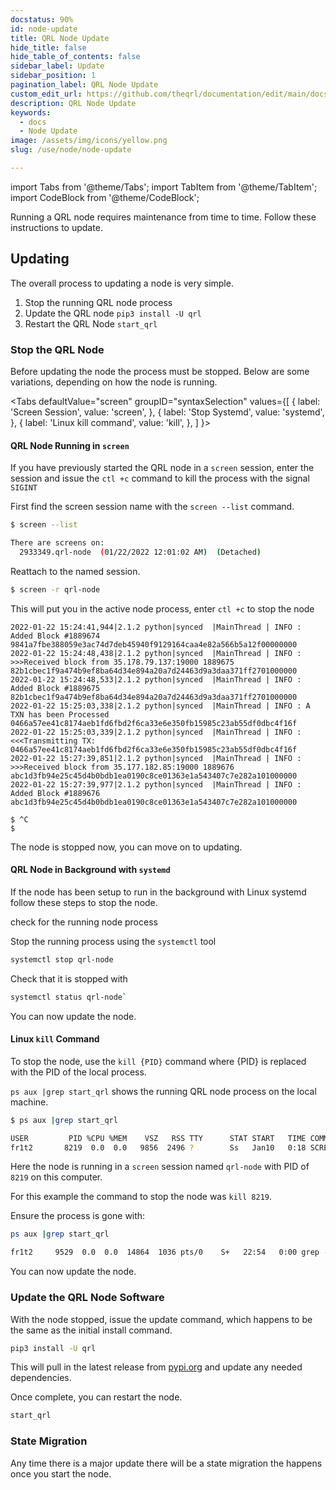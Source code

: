 ```yaml
---
docstatus: 90%
id: node-update
title: QRL Node Update
hide_title: false
hide_table_of_contents: false
sidebar_label: Update
sidebar_position: 1
pagination_label: QRL Node Update
custom_edit_url: https://github.com/theqrl/documentation/edit/main/docs/Node/node-update.md
description: QRL Node Update
keywords:
  - docs
  - Node Update
image: /assets/img/icons/yellow.png
slug: /use/node/node-update

---
```


import Tabs from '@theme/Tabs';
import TabItem from '@theme/TabItem';
import CodeBlock from '@theme/CodeBlock';


Running a QRL node requires maintenance from time to time. Follow these instructions to update.

## Updating

The overall process to updating a node is very simple.

1. Stop the running QRL node process
2. Update the QRL node `pip3 install -U qrl`
3. Restart the QRL Node `start_qrl`


### Stop the QRL Node

Before updating the node the process must be stopped. Below are some variations, depending on how the node is running.


<Tabs
  defaultValue="screen"
  groupID="syntaxSelection"
  values={[
    { label: 'Screen Session', value: 'screen', },
    { label: 'Stop Systemd', value: 'systemd', },
    { label: 'Linux kill command', value: 'kill', },
  ]
}>

<TabItem value="screen">

#### QRL Node Running in `screen`

If you have previously started the QRL node in a `screen` session, enter the session and issue the `ctl +c` command to 
kill the process with the signal `SIGINT`

First find the screen session name with the `screen --list` command.

```bash {4}
$ screen --list

There are screens on:
  2933349.qrl-node  (01/22/2022 12:01:02 AM)  (Detached) 
```

Reattach to the named session.

```bash
$ screen -r qrl-node
```
This will put you in the active node process, enter `ctl +c` to stop the node
```
2022-01-22 15:24:41,944|2.1.2 python|synced  |MainThread | INFO : Added Block #1889674 9841a7fbe388059e3ac74d7deb45940f9129164caa4e82a566b5a12f00000000
2022-01-22 15:24:48,438|2.1.2 python|synced  |MainThread | INFO : >>>Received block from 35.178.79.137:19000 1889675 82b1cbec1f9a474b9ef8ba64d34e894a20a7d24463d9a3daa371ff2701000000
2022-01-22 15:24:48,533|2.1.2 python|synced  |MainThread | INFO : Added Block #1889675 82b1cbec1f9a474b9ef8ba64d34e894a20a7d24463d9a3daa371ff2701000000
2022-01-22 15:25:03,338|2.1.2 python|synced  |MainThread | INFO : A TXN has been Processed 0466a57ee41c8174aeb1fd6fbd2f6ca33e6e350fb15985c23ab55df0dbc4f16f
2022-01-22 15:25:03,339|2.1.2 python|synced  |MainThread | INFO : <<<Transmitting TX: 0466a57ee41c8174aeb1fd6fbd2f6ca33e6e350fb15985c23ab55df0dbc4f16f
2022-01-22 15:27:39,851|2.1.2 python|synced  |MainThread | INFO : >>>Received block from 35.177.182.85:19000 1889676 abc1d3fb94e25c45d4b0bdb1ea0190c8ce01363e1a543407c7e282a101000000
2022-01-22 15:27:39,977|2.1.2 python|synced  |MainThread | INFO : Added Block #1889676 abc1d3fb94e25c45d4b0bdb1ea0190c8ce01363e1a543407c7e282a101000000

$ ^C
$
```
The node is stopped now, you can move on to updating.
</TabItem>


<TabItem value="systemd">

#### QRL Node in Background with `systemd`

If the node has been setup to run in the background with Linux systemd follow these steps to stop the node.

check for the running node process

Stop the running process using the `systemctl` tool

```bash 
systemctl stop qrl-node
```

Check that it is stopped with 

```bash
systemctl status qrl-node`
```

You can now update the node.

</TabItem>

<TabItem value="kill">

#### Linux `kill` Command

To stop the node, use the `kill {PID}` command where {PID} is replaced with the PID of the local process. 

`ps aux |grep start_qrl` shows the running QRL node process on the local machine.

```bash {4}
$ ps aux |grep start_qrl

USER         PID %CPU %MEM    VSZ   RSS TTY      STAT START   TIME COMMAND
fr1t2       8219  0.0  0.0   9856  2496 ?        Ss   Jan10   0:18 SCREEN -Sdm qrl-node start_qrl
```
Here the node is running in a `screen` session named `qrl-node` with PID of `8219` on this computer.

For this example the command to stop the node was `kill 8219`.

Ensure the process is gone with:

```bash
ps aux |grep start_qrl

fr1t2     9529  0.0  0.0  14864  1036 pts/0    S+   22:54   0:00 grep --color=auto start_qrl
```

You can now update the node.

</TabItem>
</Tabs>


### Update the QRL Node Software

With the node stopped, issue the update command, which happens to be the same as the initial install command.

```bash
pip3 install -U qrl
```

This will pull in the latest release from [pypi.org](https://pypi.org/project/qrl/) and update any needed dependencies.


Once complete, you can restart the node.

```bash
start_qrl
```

### State Migration

Any time there is a major update there will be a state migration the happens once you start the node.